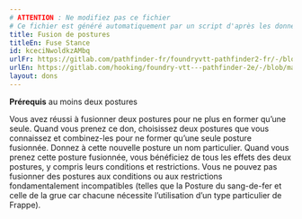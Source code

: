 ```yaml
---
# ATTENTION : Ne modifiez pas ce fichier
# Ce fichier est généré automatiquement par un script d'après les données du module Foundry VTT officiel et de sa traduction
title: Fusion de postures
titleEn: Fuse Stance
id: kceciNwoldkzAMbq
urlFr: https://gitlab.com/pathfinder-fr/foundryvtt-pathfinder2-fr/-/blob/master/data/feats/kceciNwoldkzAMbq.htm
urlEn: https://gitlab.com/hooking/foundry-vtt---pathfinder-2e/-/blob/master/packs/data/feats.db/fuse-stance.json
layout: dons
---
```

**Prérequis** au moins deux postures

Vous avez réussi à fusionner deux postures pour ne plus en former qu’une seule. Quand vous prenez ce don, choisissez deux postures que vous connaissez et combinez-les pour ne former qu’une seule posture fusionnée. Donnez à cette nouvelle posture un nom particulier. Quand vous prenez cette posture fusionnée, vous bénéficiez de tous les effets des deux postures, y compris leurs conditions et restrictions. Vous ne pouvez pas fusionner des postures aux conditions ou aux restrictions fondamentalement incompatibles (telles que la Posture du sang-de-fer et celle de la grue car chacune nécessite l’utilisation d’un type particulier de Frappe).
